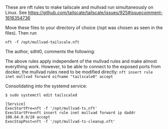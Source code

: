 These are nft rules to make tailscale and mullvad run simultaneously on Linux. See https://github.com/tailscale/tailscale/issues/925#issuecomment-1616354736

Move these files to your directory of choice (/opt was chosen as seen in the files). Then run
```
nft -f /opt/mullvad-tailscale.nft
```

The author, sdht0, comments the following:

The above rules apply independent of the mullvad rules and make almost everything work. However, to be able to connect to the exposed ports from docker, the mullvad rules need to be modified directly: `nft insert rule inet mullvad forward oifname "tailscale0" accept`

Consolidating into the systemd service:

```
$ sudo systemctl edit tailscaled
```
```
[Service]
ExecStartPre=nft -f '/opt/mullvad-ts.nft'
ExecStartPre=nft insert rule inet mullvad forward ip daddr 100.64.0.0/10 accept
ExecStopPost=nft -f '/opt/mullvad-ts-cleanup.nft'
```
